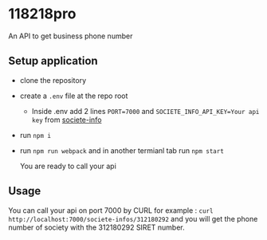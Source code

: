# 118218pro
An API to get business phone number

## Setup application
 * clone the repository
 * create a `.env` file at the repo root
   * Inside .env add 2 lines `PORT=7000` and `SOCIETE_INFO_API_KEY=Your api key` from [societe-info](https://societeinfo.com/api-doc)
 * run `npm i`
 * run `npm run webpack` and in another termianl tab run `npm start`
  
    You are ready to call your api

## Usage
You can call your api on port 7000 by CURL for example :
`curl http://localhost:7000/societe-infos/312180292` and you will get the phone number of society with the 312180292 SIRET number.